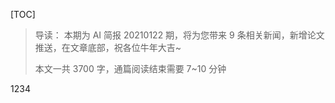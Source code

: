[TOC]

> 导读： 本期为 AI 简报 20210122 期，将为您带来 9 条相关新闻，新增论文推送，在文章底部，祝各位牛年大吉~
>
> 本文一共 3700 字，通篇阅读结束需要 7~10 分钟

1234